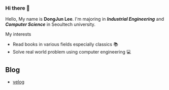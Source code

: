 ### Hi there 👋

Hello, My name is **DongJun Lee**. I'm majoring in __*Industrial Engineering*__ and __*Computer Science*__ in Seoultech university.

My interests
* Read books in various fields especially classics 📚
* Solve real world problem using computer engineering 💻



## Blog
* [velog](https://velog.io/@albatross__3)

